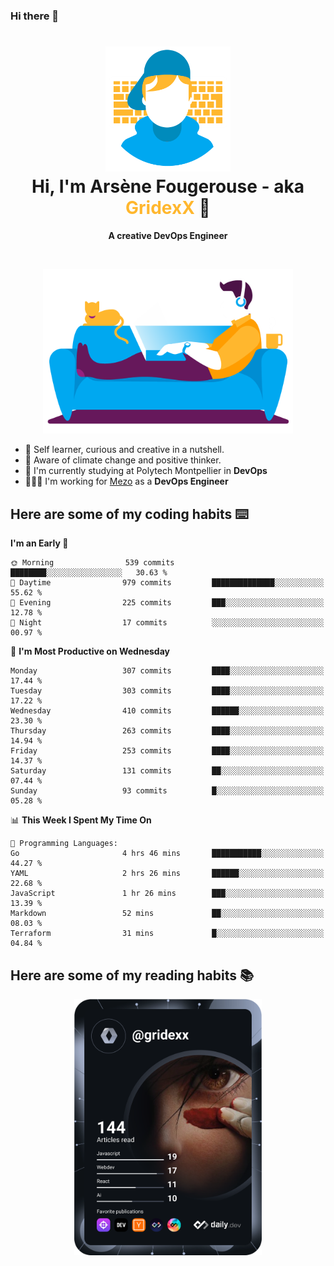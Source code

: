### Hi there 👋

<!--
**GridexX/gridexx** is a ✨ _special_ ✨ repository because its `README.md` (this file) appears on your GitHub profile.

Here are some ideas to get you started:

- 🔭 I’m currently working on ...
- 🌱 I’m currently learning ...
- 👯 I’m looking to collaborate on ...
- 🤔 I’m looking for help with ...
- 💬 Ask me about ...
- 📫 How to reach me: ...
- 😄 Pronouns: ...
- ⚡ Fun fact: ...
-->


<!-- Header -->
<h1 align="center">
  <img src="./images/user_profile.png" width="200">
  <br>
  Hi, I'm Arsène Fougerouse - aka <span style="color:#ffb72e">GridexX</span> 👋
</h1>


<p align="center">
  <b>A creative DevOps Engineer </b>
</p>
<br/>
<p align="center">
  <img src="./images/man_couch.png" width="400">
</p>

- 🎨 Self learner, curious and creative in a nutshell. 
- 🌱 Aware of climate change and positive thinker.
- 📕 I'm currently studying at Polytech Montpellier in **DevOps**
- 👨🏻‍💻 I'm working for [Mezo](https://meso-lr.umontpellier.fr/) as a **DevOps Engineer**


## Here are some of my coding habits ⌨️

<!-- Add a section about tech and Ops stack
  Like this one : https://github.com/Xanthus58#-tech-stack
-->
<!--START_SECTION:waka-->
**I'm an Early 🐤** 

```text
🌞 Morning                539 commits         ████████░░░░░░░░░░░░░░░░░   30.63 % 
🌆 Daytime                979 commits         ██████████████░░░░░░░░░░░   55.62 % 
🌃 Evening                225 commits         ███░░░░░░░░░░░░░░░░░░░░░░   12.78 % 
🌙 Night                  17 commits          ░░░░░░░░░░░░░░░░░░░░░░░░░   00.97 % 
```
📅 **I'm Most Productive on Wednesday** 

```text
Monday                   307 commits         ████░░░░░░░░░░░░░░░░░░░░░   17.44 % 
Tuesday                  303 commits         ████░░░░░░░░░░░░░░░░░░░░░   17.22 % 
Wednesday                410 commits         ██████░░░░░░░░░░░░░░░░░░░   23.30 % 
Thursday                 263 commits         ████░░░░░░░░░░░░░░░░░░░░░   14.94 % 
Friday                   253 commits         ████░░░░░░░░░░░░░░░░░░░░░   14.37 % 
Saturday                 131 commits         ██░░░░░░░░░░░░░░░░░░░░░░░   07.44 % 
Sunday                   93 commits          █░░░░░░░░░░░░░░░░░░░░░░░░   05.28 % 
```


📊 **This Week I Spent My Time On** 

```text
💬 Programming Languages: 
Go                       4 hrs 46 mins       ███████████░░░░░░░░░░░░░░   44.27 % 
YAML                     2 hrs 26 mins       ██████░░░░░░░░░░░░░░░░░░░   22.68 % 
JavaScript               1 hr 26 mins        ███░░░░░░░░░░░░░░░░░░░░░░   13.39 % 
Markdown                 52 mins             ██░░░░░░░░░░░░░░░░░░░░░░░   08.03 % 
Terraform                31 mins             █░░░░░░░░░░░░░░░░░░░░░░░░   04.84 % 
```


<!--END_SECTION:waka-->

## Here are some of my reading habits 📚
<div  align="center">
  <img src="./images/devcard.svg" width="300">
</div>
